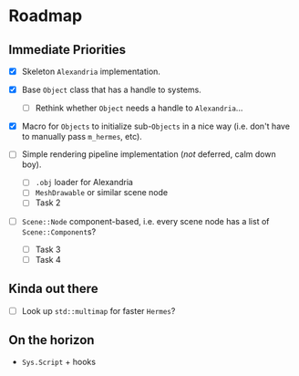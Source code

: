 # Roadmap

## Immediate Priorities
- [x] Skeleton `Alexandria` implementation.
- [x] Base `Object` class that has a handle to systems.
	+ [ ] Rethink whether `Object` needs a handle to `Alexandria`...
- [x] Macro for `Objects` to initialize sub-`Objects` in a nice way (i.e. don't have to manually pass `m_hermes`, etc).

- [ ] Simple rendering pipeline implementation (_not_ deferred, calm down boy).
	+ [ ] `.obj` loader for Alexandria
	+ [ ] `MeshDrawable` or similar scene node
	+ [ ] Task 2
- [ ] `Scene::Node` component-based, i.e. every scene node has a list of `Scene::Component`s?
	+ [ ] Task 3
	+ [ ] Task 4

## Kinda out there
- [ ] Look up `std::multimap` for faster `Hermes`?

## On the horizon
- `Sys.Script` + hooks